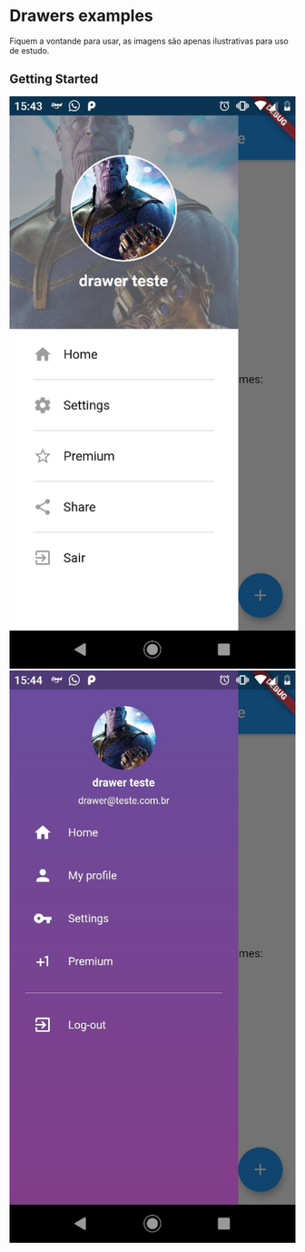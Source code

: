 # Drawers examples

Fiquem a vontande para usar, as imagens são apenas ilustrativas para uso de estudo.

## Getting Started

![Drawer 1](https://github.com/YuriOliveiraAbel/drawer_examples/blob/master/assets/drawer1.jpeg?raw=true) 
![Drawer 1](https://github.com/YuriOliveiraAbel/drawer_examples/blob/master/assets/drawer2.jpeg?raw=true)

